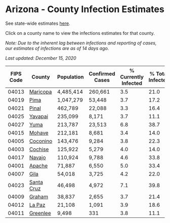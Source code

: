 # Arizona - County Infection Estimates

See state-wide estimates [here](/infections/us-az).

Click on a county name to view the infections estimates for that county.

*Note: Due to the inherent lag between infections and reporting of cases, our estimates of infections are as of 14 days ago.*

*Last updated: December 15, 2020*

|   FIPS Code |                   County |   Population |   Confirmed Cases |   % Currently Infected |   % Total Infected |
|-------------|--------------------------|--------------|-------------------|------------------------|--------------------|
|       04013 |     [Maricopa](maricopa) |    4,485,414 |           260,661 |                    3.5 |               21.0 |
|       04019 |             [Pima](pima) |    1,047,279 |            53,448 |                    3.7 |               17.2 |
|       04021 |           [Pinal](pinal) |      462,789 |            22,088 |                    3.3 |               16.4 |
|       04025 |       [Yavapai](yavapai) |      235,099 |             8,171 |                    3.7 |               11.1 |
|       04027 |             [Yuma](yuma) |      213,787 |            23,513 |                    6.8 |               38.7 |
|       04015 |         [Mohave](mohave) |      212,181 |             8,681 |                    3.4 |               14.0 |
|       04005 |     [Coconino](coconino) |      143,476 |             9,284 |                    3.8 |               22.3 |
|       04003 |       [Cochise](cochise) |      125,922 |             5,279 |                    4.0 |               14.0 |
|       04017 |         [Navajo](navajo) |      110,924 |             9,788 |                    4.6 |               33.8 |
|       04001 |         [Apache](apache) |       71,887 |             6,550 |                    5.0 |               33.4 |
|       04007 |             [Gila](gila) |       54,018 |             3,725 |                    4.2 |               22.0 |
|       04023 | [Santa Cruz](santa-cruz) |       46,498 |             4,972 |                    7.1 |               39.8 |
|       04009 |         [Graham](graham) |       38,837 |             2,655 |                    3.7 |               21.4 |
|       04012 |         [La Paz](la-paz) |       21,108 |             1,091 |                    3.9 |               18.6 |
|       04011 |     [Greenlee](greenlee) |        9,498 |               331 |                    3.8 |               11.1 |